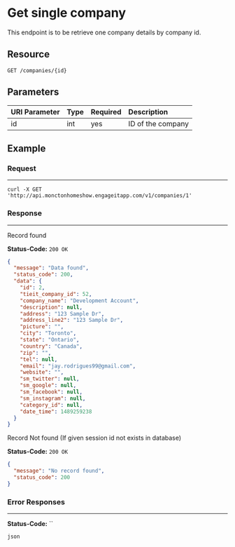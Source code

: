 # Get single company

This endpoint is to be retrieve one company details by company id.

## Resource

```
GET /companies/{id}
```

## Parameters

URI Parameter | Type | Required | Description
:------------ | :--- | :------- | :----------
id            | int  | yes      | ID of the company

## Example

### Request

--------------------------------------------------------------------------------

```curl
curl -X GET 'http://api.monctonhomeshow.engageitapp.com/v1/companies/1'
```

### Response

--------------------------------------------------------------------------------
Record found

**Status-Code:** `200 OK`

```json
{
  "message": "Data found",
  "status_code": 200,
  "data": {
    "id": 2,
    "tieit_company_id": 52,
    "company_name": "Development Account",
    "description": null,
    "address": "123 Sample Dr",
    "address_line2": "123 Sample Dr",
    "picture": "",
    "city": "Toronto",
    "state": "Ontario",
    "country": "Canada",
    "zip": "",
    "tel": null,
    "email": "jay.rodrigues99@gmail.com",
    "website": "",
    "sm_twitter": null,
    "sm_google": null,
    "sm_facebook": null,
    "sm_instagram": null,
    "category_id": null,
    "date_time": 1489259238
  }
}
```

Record Not found (If given session id not exists in database)

**Status-Code:** `200 OK`

```json
{
  "message": "No record found",
  "status_code": 200
}
```
### Error Responses

--------------------------------------------------------------------------------

**Status-Code:** ``

`json`
